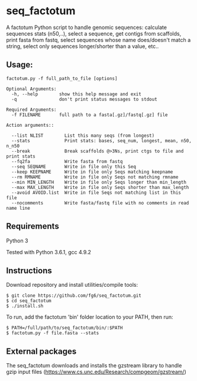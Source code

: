 # seq_factotum
A factotum Python script to handle genomic sequences: calculate sequences stats (n50,..), select a sequence, get contigs from scaffolds, print fasta from fastq, select sequences whose name does/doesn't match a string, select only sequences longer/shorter than a value, etc..

## Usage: 
    factotum.py -f full_path_to_file [options]
  
    Optional Arguments:
      -h, --help        show this help message and exit
      -q                don't print status messages to stdout

    Required Arguments:
      -f FILENAME       full path to a fasta[.gz]/fastq[.gz] file
  
    Action arguments::

      --list NLIST        List this many seqs (from longest)
      --stats             Print stats: bases, seq_num, longest, mean, n50, n_n50
      --break             Break scaffolds @>3Ns, print ctgs to file and print stats
      --fq2fa             Write fasta from fastq
      --seq SEQNAME       Write in file only this Seq
      --keep KEEPNAME     Write in file only Seqs matching keepname
      --rm RMNAME         Write in file only Seqs not matching rmname
      --min MIN_LENGTH    Write in file only Seqs longer than min_length
      --max MAX_LENGTH    Write in file only Seqs shorter than max_length
      --avoid AVOID.list  Write in file Seqs not matching list in this file
      --nocomments        Write fasta/fastq file with no comments in read name line
 
  
## Requirements
Python 3 

Tested with Python 3.6.1, gcc 4.9.2

## Instructions
Download repository and install utilities/compile tools: 

	$ git clone https://github.com/fg6/seq_factotum.git
	$ cd seq_factotum
	$ ./install.sh
	
To run, add the factotum 'bin' folder location to your PATH, then run:

	$ PATH=/full/path/to/seq_factotum/bin/:$PATH   
	$ factotum.py -f file.fasta --stats

	
## External packages
The seq_factotum downloads and installs the gzstream library to handle gzip input files (https://www.cs.unc.edu/Research/compgeom/gzstream/)

